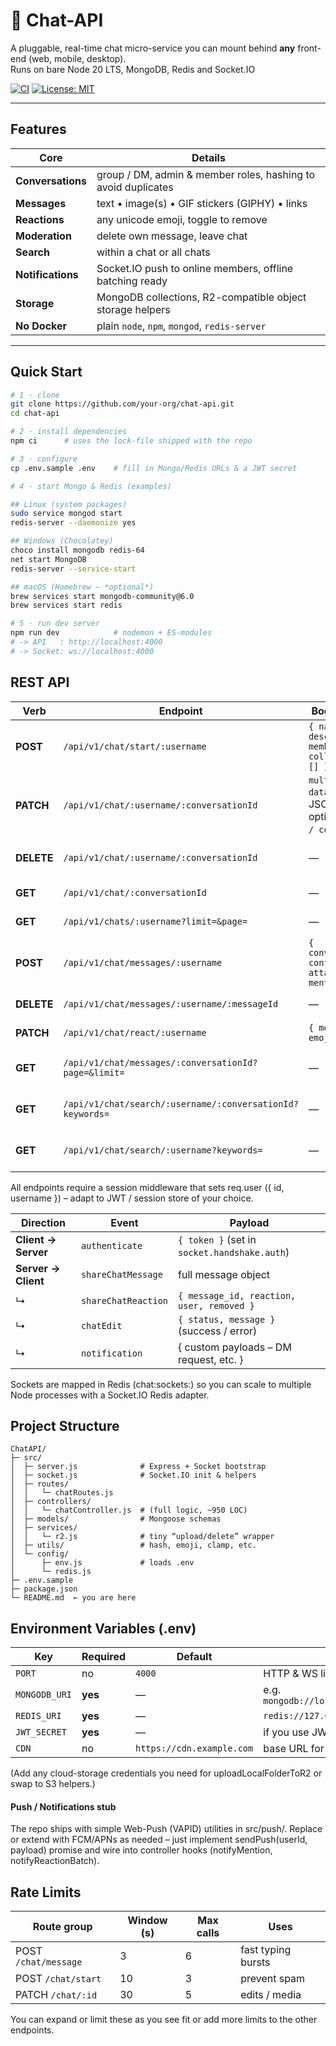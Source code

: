 # 💬 Chat-API

A pluggable, real-time chat micro-service you can mount behind **any** front-end
(web, mobile, desktop).  
Runs on bare Node 20 LTS, MongoDB, Redis and Socket.IO

[![CI](https://github.com/your-org/chat-api/actions/workflows/ci.yml/badge.svg)](https://github.com/your-org/chat-api/actions)
[![License: MIT](https://img.shields.io/badge/License-MIT-green.svg)](LICENSE)

---

## Features

| Core | Details |
| --- | --- |
| **Conversations** | group / DM, admin & member roles, hashing to avoid duplicates |
| **Messages** | text • image(s) • GIF stickers (GIPHY) • links |
| **Reactions** | any unicode emoji, toggle to remove |
| **Moderation** | delete own message, leave chat |
| **Search** | within a chat or all chats |
| **Notifications** | Socket.IO push to online members, offline batching ready |
| **Storage** | MongoDB collections, R2-compatible object storage helpers |
| **No Docker** | plain `node`, `npm`, `mongod`, `redis-server` |

---

## Quick Start

```bash
# 1 · clone
git clone https://github.com/your-org/chat-api.git
cd chat-api

# 2 · install dependencies
npm ci      # uses the lock-file shipped with the repo

# 3 · configure
cp .env.sample .env    # fill in Mongo/Redis URLs & a JWT secret

# 4 · start Mongo & Redis (examples)

## Linux (system packages)
sudo service mongod start
redis-server --daemonize yes

## Windows (Chocolatey)
choco install mongodb redis-64
net start MongoDB
redis-server --service-start

## macOS (Homebrew – *optional*)
brew services start mongodb-community@6.0
brew services start redis

# 5 · run dev server
npm run dev            # nodemon + ES-modules
# -> API   : http://localhost:4000
# -> Socket: ws://localhost:4000
```

## REST API

| Verb       | Endpoint                                                  | Body / Params                                                      | Description                           |
| ---------- | --------------------------------------------------------- | ------------------------------------------------------------------ | ------------------------------------- |
| **POST**   | `/api/v1/chat/start/:username`                            | `{ name?, description?, members[], collaborators?[] }`             | Create conversation (DM if 2 members) |
| **PATCH**  | `/api/v1/chat/:username/:conversationId`                  | `multipart/form-data` (`data` JSON + optional `media[] / cover[]`) | Edit name / desc / theme / cover / bg |
| **DELETE** | `/api/v1/chat/:username/:conversationId`                  | —                                                                  | Leave (or delete if last member)      |
| **GET**    | `/api/v1/chat/:conversationId`                            | —                                                                  | Conversation by id                    |
| **GET**    | `/api/v1/chats/:username?limit=&page=`                    | —                                                                  | Paginated list for user               |
| **POST**   | `/api/v1/chat/messages/:username`                         | `{ conversationId, content, type, attachment?, mentions?[] }`      | Send text / sticker / link            |
| **DELETE** | `/api/v1/chat/messages/:username/:messageId`              | —                                                                  | Delete own message                    |
| **PATCH**  | `/api/v1/chat/react/:username`                            | `{ messageId, emoji }`                                             | Toggle reaction                       |
| **GET**    | `/api/v1/chat/messages/:conversationId?page=&limit=`      | —                                                                  | Paginated message history             |
| **GET**    | `/api/v1/chat/search/:username/:conversationId?keywords=` | —                                                                  | Search inside one chat                |
| **GET**    | `/api/v1/chat/search/:username?keywords=`                 | —                                                                  | Search across all user chats          |

All endpoints require a session middleware that sets req.user
({ id, username }) – adapt to JWT / session store of your choice.

| Direction           | Event               | Payload                                      |
| ------------------- | ------------------- | -------------------------------------------- |
| **Client → Server** | `authenticate`      | `{ token }` (set in `socket.handshake.auth`) |
| **Server → Client** | `shareChatMessage`  | full message object                          |
| ↳                   | `shareChatReaction` | `{ message_id, reaction, user, removed }`    |
| ↳                   | `chatEdit`          | `{ status, message }` (success / error)      |
| ↳                   | `notification`      | { custom payloads – DM request, etc. }       |

Sockets are mapped in Redis (chat:sockets:<username>) so you can scale to
multiple Node processes with a Socket.IO Redis adapter.

## Project Structure
```
ChatAPI/
├─ src/
│  ├─ server.js              # Express + Socket bootstrap
│  ├─ socket.js              # Socket.IO init & helpers
│  ├─ routes/
│  │   └─ chatRoutes.js
│  ├─ controllers/
│  │   └─ chatController.js  # (full logic, ~950 LOC)
│  ├─ models/                # Mongoose schemas
│  ├─ services/
│  │   └─ r2.js              # tiny “upload/delete” wrapper
│  ├─ utils/                 # hash, emoji, clamp, etc.
│  └─ config/
│      ├─ env.js             # loads .env
│      └─ redis.js
├─ .env.sample
├─ package.json
└─ README.md  ← you are here
```

## Environment Variables (.env)

| Key           | Required | Default                   | Notes                                    |
| ------------- | -------- | ------------------------- | ---------------------------------------- |
| `PORT`        | no       | `4000`                    | HTTP & WS listen port                    |
| `MONGODB_URI` | **yes**  | —                         | e.g. `mongodb://localhost:27017/chatapi` |
| `REDIS_URI`   | **yes**  | —                         | `redis://127.0.0.1:6379`                 |
| `JWT_SECRET`  | **yes**  | —                         | if you use JWT auth                      |
| `CDN`         | no       | `https://cdn.example.com` | base URL for R2 / S3 files               |

(Add any cloud-storage credentials you need for uploadLocalFolderToR2 or swap to S3 helpers.)

#### Push / Notifications stub

The repo ships with simple Web-Push (VAPID) utilities in src/push/.
Replace or extend with FCM/APNs as needed – just implement sendPush(userId, payload) promise and wire into controller hooks (notifyMention, notifyReactionBatch).

## Rate Limits

| Route group          | Window (s) | Max calls | Uses               |
| -------------------- | ---------- | --------- | ------------------ |
| POST `/chat/message` | 3          | 6         | fast typing bursts |
| POST `/chat/start`   | 10         | 3         | prevent spam       |
| PATCH `/chat/:id`    | 30         | 5         | edits / media      |

You can expand or limit these as you see fit or add more limits to the other endpoints.